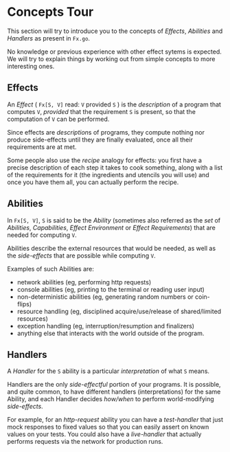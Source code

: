 # Concepts Tour

This section will try to introduce you to the concepts of
_Effects_, _Abilities_ and _Handlers_ as present in `Fx.go`.

No knowledge or previous experience with other effect sytems
is expected. We will try to explain things by
working out from simple concepts to more interesting ones.

## Effects

An *Effect* ( `Fx[S, V]` read: `V` provided `S` ) is the _description_ of a program that computes `V`, *provided* that the requirement `S` is present, so that the computation of `V` can be performed.

Since effects are *description*s of programs, they compute nothing nor produce side-effects until they are finally evaluated, once all their requirements are at met.

Some people also use the *recipe* analogy for effects: you first have a precise description of each step it takes to cook something, along with a list of the requirements for it (the ingredients and utencils you will use) and once you have them all, you can actually perform the recipe.

## Abilities

In `Fx[S, V]`, `S` is said to be the *Ability* (sometimes also referred as the _set_ of *Abilities*, *Capabilities*, *Effect Environment* or *Effect Requirements*) that are needed for computing `V`.

Abilities describe the external resources that would be needed, as well as the _side-effects_ that are possible while computing `V`.

Examples of such Abilities are:

- network abilities (eg, performing http requests)
- console abilities (eg, printing to the terminal or reading user input)
- non-deterministic abilities (eg, generating random numbers or coin-flips)
- resource handling (eg, disciplined acquire/use/release of shared/limited resources)
- exception handling (eg, interruption/resumption and finalizers)
- anything else that interacts with the world outside of the program.


## Handlers

A *Handler* for the `S` ability is a particular _interpretation_ of what `S` means.

Handlers are the only _side-effectful_ portion of your programs. It is possible, and quite common, to have different handlers (interpretations) for the same Ability, and each Handler  decides _how/when_ to perform world-modifying _side-effects_.

For example, for an _http-request_ ability you can have a *test-handler* that just mock responses to fixed values so that you can easily assert on known values on your tests. You could also have a *live-handler* that actually performs requests via the network for production runs.